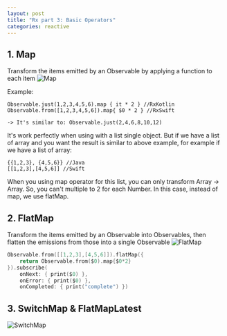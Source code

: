 ```yaml
---
layout: post
title: "Rx part 3: Basic Operators"
categories: reactive
---
```


## 1. Map
Transform the items emitted by an Observable by applying a function to each item
![Map](https://i.stack.imgur.com/P6C2t.png)

Example:

```
Observable.just(1,2,3,4,5,6).map { it * 2 } //RxKotlin
Observable.from([1,2,3,4,5,6]).map{ $0 * 2 } //RxSwift

-> It's similar to: Observable.just(2,4,6,8,10,12)
```
It's work perfectly when using with a list single object. But if we have a list of array and you want the result is similar to above example, for example if we have a list of array: 

```
{{1,2,3}, {4,5,6}} //Java
[[1,2,3],[4,5,6]] //Swift
```

When you using map operator for this list, you can only transform Array -> Array. So, you can't multiple to 2 for each Number. In this case, instead of map, we use flatMap.
## 2. FlatMap
Transform the items emitted by an Observable into Observables, then flatten the emissions from those into a single Observable
![FlatMap](http://reactivex.io/documentation/operators/images/flatMap.c.png)

```swift
Observable.from([[1,2,3],[4,5,6]]).flatMap({
    return Observable.from($0).map{$0*2}
}).subscribe(
    onNext: { print($0) },
    onError: { print($0) },
    onCompleted: { print("complete") })
```


## 3. SwitchMap & FlatMapLatest
![SwitchMap](https://i.stack.imgur.com/Tn8KA.png)


